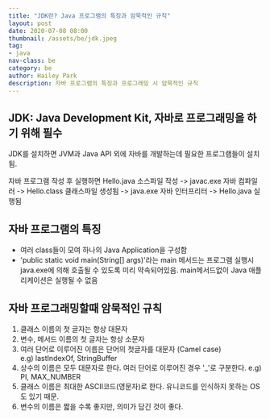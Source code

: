 ```yaml
---
title: "JDK란? Java 프로그램의 특징과 암묵적인 규칙"
layout: post
date: 2020-07-08 08:00
thumbnail: /assets/be/jdk.jpeg
tag:
- java
nav-class: be
category: be
author: Hailey Park
description: 자바 프로그램의 특징과 프로그래밍 시 암묵적인 규칙
---
```


## JDK: Java Development Kit, 자바로 프로그래밍을 하기 위해 필수

JDK를 설치하면 JVM과 Java API 외에 자바를 개발하는데 필요한 프로그램들이 설치됨.

자바 프로그램 작성 후 실행하면
Hello.java 소스파일 작성 -> javac.exe 자바 컴파일러 -> Hello.class 클래스파일 생성됨 -> java.exe 자바 인터프리터 -> Hello.java 실행됨
 
## 자바 프로그램의 특징 

- 여러 class들이 모여 하나의 Java Application을 구성함
- 'public static void main(String[] args)'라는 main 메서드는 프로그램 실행시 java.exe에 의해 호출될 수 있도록 미리 약속되어있음. main메서드없이 Java 애플리케이션은 실행될 수 없음

## 자바 프로그래밍할때 암묵적인 규칙

1. 클래스 이름의 첫 글자는 항상 대문자
2. 변수, 메서드 이름의 첫 글자는 항상 소문자
3. 여러 단어로 이루어진 이름은 단어의 첫글자를 대문자 (Camel case)  
e.g) lastIndexOf, StringBuffer  
4. 상수의 이름은 모두 대문자로 한다. 여러 단어로 이루어진 경우 '_'로 구분한다.
e.g) PI, MAX_NUMBER  
5. 클래스 이름은 최대한 ASCII코드(영문자)로 한다. 유니코드를 인식하지 못하는 OS도 있기 때문.
6. 변수의 이름은 짧을 수록 좋지만, 의미가 담긴 것이 좋다.